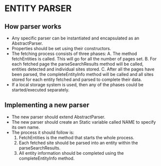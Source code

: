 ENTITY PARSER
=============

How parser works
----------------
* Any specific parser can be instantiated and encapsulated as an AbstractParser.
* Properties should be set using their constructors.
* The fetching process consists of three phases:
    A. The method fetchEntities is called. This will go for all the number of pages set.
    B. For each fetched page the parseSearchResults method will be called, entities detected and individual sites stored.
    C. After all the pages have been parsed, the completeEntityInfo method will be called and all sites stored for each entity fetched and parsed to complete their data.
* If a local storage system is used, then any of the phases could be started/executed separately.

Implementing a new parser
-------------------------
* The new parser should extend AbstractParser.
* The new parser should create an Static variable called NAME to specify its own name.
* The process it should follow is:
  1. FetchEntities is the method that starts the whole process.
  2. Each fetched site should be parsed into an entity within the parseSearchResults.
  3. All entity information should be completed using the completeEntityInfo method.
